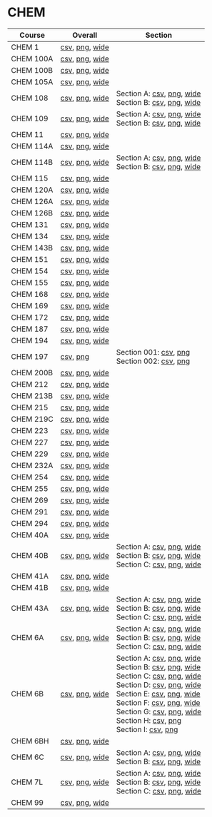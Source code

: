 # CHEM

| Course | Overall | Section |
| ------ | ------- | ------- |
| CHEM 1 | [csv](https://github.com/UCSD-Historical-Enrollment-Data/2025Winter/blob/main/overall/CHEM%201.csv), [png](https://raw.githubusercontent.com/UCSD-Historical-Enrollment-Data/2025Winter/main/plot_overall/CHEM%201.png), [wide](https://raw.githubusercontent.com/UCSD-Historical-Enrollment-Data/2025Winter/main/plot_overall_wide/CHEM%201.png) |  |
| CHEM 100A | [csv](https://github.com/UCSD-Historical-Enrollment-Data/2025Winter/blob/main/overall/CHEM%20100A.csv), [png](https://raw.githubusercontent.com/UCSD-Historical-Enrollment-Data/2025Winter/main/plot_overall/CHEM%20100A.png), [wide](https://raw.githubusercontent.com/UCSD-Historical-Enrollment-Data/2025Winter/main/plot_overall_wide/CHEM%20100A.png) |  |
| CHEM 100B | [csv](https://github.com/UCSD-Historical-Enrollment-Data/2025Winter/blob/main/overall/CHEM%20100B.csv), [png](https://raw.githubusercontent.com/UCSD-Historical-Enrollment-Data/2025Winter/main/plot_overall/CHEM%20100B.png), [wide](https://raw.githubusercontent.com/UCSD-Historical-Enrollment-Data/2025Winter/main/plot_overall_wide/CHEM%20100B.png) |  |
| CHEM 105A | [csv](https://github.com/UCSD-Historical-Enrollment-Data/2025Winter/blob/main/overall/CHEM%20105A.csv), [png](https://raw.githubusercontent.com/UCSD-Historical-Enrollment-Data/2025Winter/main/plot_overall/CHEM%20105A.png), [wide](https://raw.githubusercontent.com/UCSD-Historical-Enrollment-Data/2025Winter/main/plot_overall_wide/CHEM%20105A.png) |  |
| CHEM 108 | [csv](https://github.com/UCSD-Historical-Enrollment-Data/2025Winter/blob/main/overall/CHEM%20108.csv), [png](https://raw.githubusercontent.com/UCSD-Historical-Enrollment-Data/2025Winter/main/plot_overall/CHEM%20108.png), [wide](https://raw.githubusercontent.com/UCSD-Historical-Enrollment-Data/2025Winter/main/plot_overall_wide/CHEM%20108.png) | Section A: [csv](https://github.com/UCSD-Historical-Enrollment-Data/2025Winter/blob/main/section/CHEM%20108_A.csv), [png](https://raw.githubusercontent.com/UCSD-Historical-Enrollment-Data/2025Winter/main/plot_section/CHEM%20108_A.png), [wide](https://raw.githubusercontent.com/UCSD-Historical-Enrollment-Data/2025Winter/main/plot_section_wide/CHEM%20108_A.png)<br>Section B: [csv](https://github.com/UCSD-Historical-Enrollment-Data/2025Winter/blob/main/section/CHEM%20108_B.csv), [png](https://raw.githubusercontent.com/UCSD-Historical-Enrollment-Data/2025Winter/main/plot_section/CHEM%20108_B.png), [wide](https://raw.githubusercontent.com/UCSD-Historical-Enrollment-Data/2025Winter/main/plot_section_wide/CHEM%20108_B.png) |
| CHEM 109 | [csv](https://github.com/UCSD-Historical-Enrollment-Data/2025Winter/blob/main/overall/CHEM%20109.csv), [png](https://raw.githubusercontent.com/UCSD-Historical-Enrollment-Data/2025Winter/main/plot_overall/CHEM%20109.png), [wide](https://raw.githubusercontent.com/UCSD-Historical-Enrollment-Data/2025Winter/main/plot_overall_wide/CHEM%20109.png) | Section A: [csv](https://github.com/UCSD-Historical-Enrollment-Data/2025Winter/blob/main/section/CHEM%20109_A.csv), [png](https://raw.githubusercontent.com/UCSD-Historical-Enrollment-Data/2025Winter/main/plot_section/CHEM%20109_A.png), [wide](https://raw.githubusercontent.com/UCSD-Historical-Enrollment-Data/2025Winter/main/plot_section_wide/CHEM%20109_A.png)<br>Section B: [csv](https://github.com/UCSD-Historical-Enrollment-Data/2025Winter/blob/main/section/CHEM%20109_B.csv), [png](https://raw.githubusercontent.com/UCSD-Historical-Enrollment-Data/2025Winter/main/plot_section/CHEM%20109_B.png), [wide](https://raw.githubusercontent.com/UCSD-Historical-Enrollment-Data/2025Winter/main/plot_section_wide/CHEM%20109_B.png) |
| CHEM 11 | [csv](https://github.com/UCSD-Historical-Enrollment-Data/2025Winter/blob/main/overall/CHEM%2011.csv), [png](https://raw.githubusercontent.com/UCSD-Historical-Enrollment-Data/2025Winter/main/plot_overall/CHEM%2011.png), [wide](https://raw.githubusercontent.com/UCSD-Historical-Enrollment-Data/2025Winter/main/plot_overall_wide/CHEM%2011.png) |  |
| CHEM 114A | [csv](https://github.com/UCSD-Historical-Enrollment-Data/2025Winter/blob/main/overall/CHEM%20114A.csv), [png](https://raw.githubusercontent.com/UCSD-Historical-Enrollment-Data/2025Winter/main/plot_overall/CHEM%20114A.png), [wide](https://raw.githubusercontent.com/UCSD-Historical-Enrollment-Data/2025Winter/main/plot_overall_wide/CHEM%20114A.png) |  |
| CHEM 114B | [csv](https://github.com/UCSD-Historical-Enrollment-Data/2025Winter/blob/main/overall/CHEM%20114B.csv), [png](https://raw.githubusercontent.com/UCSD-Historical-Enrollment-Data/2025Winter/main/plot_overall/CHEM%20114B.png), [wide](https://raw.githubusercontent.com/UCSD-Historical-Enrollment-Data/2025Winter/main/plot_overall_wide/CHEM%20114B.png) | Section A: [csv](https://github.com/UCSD-Historical-Enrollment-Data/2025Winter/blob/main/section/CHEM%20114B_A.csv), [png](https://raw.githubusercontent.com/UCSD-Historical-Enrollment-Data/2025Winter/main/plot_section/CHEM%20114B_A.png), [wide](https://raw.githubusercontent.com/UCSD-Historical-Enrollment-Data/2025Winter/main/plot_section_wide/CHEM%20114B_A.png)<br>Section B: [csv](https://github.com/UCSD-Historical-Enrollment-Data/2025Winter/blob/main/section/CHEM%20114B_B.csv), [png](https://raw.githubusercontent.com/UCSD-Historical-Enrollment-Data/2025Winter/main/plot_section/CHEM%20114B_B.png), [wide](https://raw.githubusercontent.com/UCSD-Historical-Enrollment-Data/2025Winter/main/plot_section_wide/CHEM%20114B_B.png) |
| CHEM 115 | [csv](https://github.com/UCSD-Historical-Enrollment-Data/2025Winter/blob/main/overall/CHEM%20115.csv), [png](https://raw.githubusercontent.com/UCSD-Historical-Enrollment-Data/2025Winter/main/plot_overall/CHEM%20115.png), [wide](https://raw.githubusercontent.com/UCSD-Historical-Enrollment-Data/2025Winter/main/plot_overall_wide/CHEM%20115.png) |  |
| CHEM 120A | [csv](https://github.com/UCSD-Historical-Enrollment-Data/2025Winter/blob/main/overall/CHEM%20120A.csv), [png](https://raw.githubusercontent.com/UCSD-Historical-Enrollment-Data/2025Winter/main/plot_overall/CHEM%20120A.png), [wide](https://raw.githubusercontent.com/UCSD-Historical-Enrollment-Data/2025Winter/main/plot_overall_wide/CHEM%20120A.png) |  |
| CHEM 126A | [csv](https://github.com/UCSD-Historical-Enrollment-Data/2025Winter/blob/main/overall/CHEM%20126A.csv), [png](https://raw.githubusercontent.com/UCSD-Historical-Enrollment-Data/2025Winter/main/plot_overall/CHEM%20126A.png), [wide](https://raw.githubusercontent.com/UCSD-Historical-Enrollment-Data/2025Winter/main/plot_overall_wide/CHEM%20126A.png) |  |
| CHEM 126B | [csv](https://github.com/UCSD-Historical-Enrollment-Data/2025Winter/blob/main/overall/CHEM%20126B.csv), [png](https://raw.githubusercontent.com/UCSD-Historical-Enrollment-Data/2025Winter/main/plot_overall/CHEM%20126B.png), [wide](https://raw.githubusercontent.com/UCSD-Historical-Enrollment-Data/2025Winter/main/plot_overall_wide/CHEM%20126B.png) |  |
| CHEM 131 | [csv](https://github.com/UCSD-Historical-Enrollment-Data/2025Winter/blob/main/overall/CHEM%20131.csv), [png](https://raw.githubusercontent.com/UCSD-Historical-Enrollment-Data/2025Winter/main/plot_overall/CHEM%20131.png), [wide](https://raw.githubusercontent.com/UCSD-Historical-Enrollment-Data/2025Winter/main/plot_overall_wide/CHEM%20131.png) |  |
| CHEM 134 | [csv](https://github.com/UCSD-Historical-Enrollment-Data/2025Winter/blob/main/overall/CHEM%20134.csv), [png](https://raw.githubusercontent.com/UCSD-Historical-Enrollment-Data/2025Winter/main/plot_overall/CHEM%20134.png), [wide](https://raw.githubusercontent.com/UCSD-Historical-Enrollment-Data/2025Winter/main/plot_overall_wide/CHEM%20134.png) |  |
| CHEM 143B | [csv](https://github.com/UCSD-Historical-Enrollment-Data/2025Winter/blob/main/overall/CHEM%20143B.csv), [png](https://raw.githubusercontent.com/UCSD-Historical-Enrollment-Data/2025Winter/main/plot_overall/CHEM%20143B.png), [wide](https://raw.githubusercontent.com/UCSD-Historical-Enrollment-Data/2025Winter/main/plot_overall_wide/CHEM%20143B.png) |  |
| CHEM 151 | [csv](https://github.com/UCSD-Historical-Enrollment-Data/2025Winter/blob/main/overall/CHEM%20151.csv), [png](https://raw.githubusercontent.com/UCSD-Historical-Enrollment-Data/2025Winter/main/plot_overall/CHEM%20151.png), [wide](https://raw.githubusercontent.com/UCSD-Historical-Enrollment-Data/2025Winter/main/plot_overall_wide/CHEM%20151.png) |  |
| CHEM 154 | [csv](https://github.com/UCSD-Historical-Enrollment-Data/2025Winter/blob/main/overall/CHEM%20154.csv), [png](https://raw.githubusercontent.com/UCSD-Historical-Enrollment-Data/2025Winter/main/plot_overall/CHEM%20154.png), [wide](https://raw.githubusercontent.com/UCSD-Historical-Enrollment-Data/2025Winter/main/plot_overall_wide/CHEM%20154.png) |  |
| CHEM 155 | [csv](https://github.com/UCSD-Historical-Enrollment-Data/2025Winter/blob/main/overall/CHEM%20155.csv), [png](https://raw.githubusercontent.com/UCSD-Historical-Enrollment-Data/2025Winter/main/plot_overall/CHEM%20155.png), [wide](https://raw.githubusercontent.com/UCSD-Historical-Enrollment-Data/2025Winter/main/plot_overall_wide/CHEM%20155.png) |  |
| CHEM 168 | [csv](https://github.com/UCSD-Historical-Enrollment-Data/2025Winter/blob/main/overall/CHEM%20168.csv), [png](https://raw.githubusercontent.com/UCSD-Historical-Enrollment-Data/2025Winter/main/plot_overall/CHEM%20168.png), [wide](https://raw.githubusercontent.com/UCSD-Historical-Enrollment-Data/2025Winter/main/plot_overall_wide/CHEM%20168.png) |  |
| CHEM 169 | [csv](https://github.com/UCSD-Historical-Enrollment-Data/2025Winter/blob/main/overall/CHEM%20169.csv), [png](https://raw.githubusercontent.com/UCSD-Historical-Enrollment-Data/2025Winter/main/plot_overall/CHEM%20169.png), [wide](https://raw.githubusercontent.com/UCSD-Historical-Enrollment-Data/2025Winter/main/plot_overall_wide/CHEM%20169.png) |  |
| CHEM 172 | [csv](https://github.com/UCSD-Historical-Enrollment-Data/2025Winter/blob/main/overall/CHEM%20172.csv), [png](https://raw.githubusercontent.com/UCSD-Historical-Enrollment-Data/2025Winter/main/plot_overall/CHEM%20172.png), [wide](https://raw.githubusercontent.com/UCSD-Historical-Enrollment-Data/2025Winter/main/plot_overall_wide/CHEM%20172.png) |  |
| CHEM 187 | [csv](https://github.com/UCSD-Historical-Enrollment-Data/2025Winter/blob/main/overall/CHEM%20187.csv), [png](https://raw.githubusercontent.com/UCSD-Historical-Enrollment-Data/2025Winter/main/plot_overall/CHEM%20187.png), [wide](https://raw.githubusercontent.com/UCSD-Historical-Enrollment-Data/2025Winter/main/plot_overall_wide/CHEM%20187.png) |  |
| CHEM 194 | [csv](https://github.com/UCSD-Historical-Enrollment-Data/2025Winter/blob/main/overall/CHEM%20194.csv), [png](https://raw.githubusercontent.com/UCSD-Historical-Enrollment-Data/2025Winter/main/plot_overall/CHEM%20194.png), [wide](https://raw.githubusercontent.com/UCSD-Historical-Enrollment-Data/2025Winter/main/plot_overall_wide/CHEM%20194.png) |  |
| CHEM 197 | [csv](https://github.com/UCSD-Historical-Enrollment-Data/2025Winter/blob/main/overall/CHEM%20197.csv), [png](https://raw.githubusercontent.com/UCSD-Historical-Enrollment-Data/2025Winter/main/plot_overall/CHEM%20197.png) | Section 001: [csv](https://github.com/UCSD-Historical-Enrollment-Data/2025Winter/blob/main/section/CHEM%20197_001.csv), [png](https://raw.githubusercontent.com/UCSD-Historical-Enrollment-Data/2025Winter/main/plot_section/CHEM%20197_001.png)<br>Section 002: [csv](https://github.com/UCSD-Historical-Enrollment-Data/2025Winter/blob/main/section/CHEM%20197_002.csv), [png](https://raw.githubusercontent.com/UCSD-Historical-Enrollment-Data/2025Winter/main/plot_section/CHEM%20197_002.png) |
| CHEM 200B | [csv](https://github.com/UCSD-Historical-Enrollment-Data/2025Winter/blob/main/overall/CHEM%20200B.csv), [png](https://raw.githubusercontent.com/UCSD-Historical-Enrollment-Data/2025Winter/main/plot_overall/CHEM%20200B.png), [wide](https://raw.githubusercontent.com/UCSD-Historical-Enrollment-Data/2025Winter/main/plot_overall_wide/CHEM%20200B.png) |  |
| CHEM 212 | [csv](https://github.com/UCSD-Historical-Enrollment-Data/2025Winter/blob/main/overall/CHEM%20212.csv), [png](https://raw.githubusercontent.com/UCSD-Historical-Enrollment-Data/2025Winter/main/plot_overall/CHEM%20212.png), [wide](https://raw.githubusercontent.com/UCSD-Historical-Enrollment-Data/2025Winter/main/plot_overall_wide/CHEM%20212.png) |  |
| CHEM 213B | [csv](https://github.com/UCSD-Historical-Enrollment-Data/2025Winter/blob/main/overall/CHEM%20213B.csv), [png](https://raw.githubusercontent.com/UCSD-Historical-Enrollment-Data/2025Winter/main/plot_overall/CHEM%20213B.png), [wide](https://raw.githubusercontent.com/UCSD-Historical-Enrollment-Data/2025Winter/main/plot_overall_wide/CHEM%20213B.png) |  |
| CHEM 215 | [csv](https://github.com/UCSD-Historical-Enrollment-Data/2025Winter/blob/main/overall/CHEM%20215.csv), [png](https://raw.githubusercontent.com/UCSD-Historical-Enrollment-Data/2025Winter/main/plot_overall/CHEM%20215.png), [wide](https://raw.githubusercontent.com/UCSD-Historical-Enrollment-Data/2025Winter/main/plot_overall_wide/CHEM%20215.png) |  |
| CHEM 219C | [csv](https://github.com/UCSD-Historical-Enrollment-Data/2025Winter/blob/main/overall/CHEM%20219C.csv), [png](https://raw.githubusercontent.com/UCSD-Historical-Enrollment-Data/2025Winter/main/plot_overall/CHEM%20219C.png), [wide](https://raw.githubusercontent.com/UCSD-Historical-Enrollment-Data/2025Winter/main/plot_overall_wide/CHEM%20219C.png) |  |
| CHEM 223 | [csv](https://github.com/UCSD-Historical-Enrollment-Data/2025Winter/blob/main/overall/CHEM%20223.csv), [png](https://raw.githubusercontent.com/UCSD-Historical-Enrollment-Data/2025Winter/main/plot_overall/CHEM%20223.png), [wide](https://raw.githubusercontent.com/UCSD-Historical-Enrollment-Data/2025Winter/main/plot_overall_wide/CHEM%20223.png) |  |
| CHEM 227 | [csv](https://github.com/UCSD-Historical-Enrollment-Data/2025Winter/blob/main/overall/CHEM%20227.csv), [png](https://raw.githubusercontent.com/UCSD-Historical-Enrollment-Data/2025Winter/main/plot_overall/CHEM%20227.png), [wide](https://raw.githubusercontent.com/UCSD-Historical-Enrollment-Data/2025Winter/main/plot_overall_wide/CHEM%20227.png) |  |
| CHEM 229 | [csv](https://github.com/UCSD-Historical-Enrollment-Data/2025Winter/blob/main/overall/CHEM%20229.csv), [png](https://raw.githubusercontent.com/UCSD-Historical-Enrollment-Data/2025Winter/main/plot_overall/CHEM%20229.png), [wide](https://raw.githubusercontent.com/UCSD-Historical-Enrollment-Data/2025Winter/main/plot_overall_wide/CHEM%20229.png) |  |
| CHEM 232A | [csv](https://github.com/UCSD-Historical-Enrollment-Data/2025Winter/blob/main/overall/CHEM%20232A.csv), [png](https://raw.githubusercontent.com/UCSD-Historical-Enrollment-Data/2025Winter/main/plot_overall/CHEM%20232A.png), [wide](https://raw.githubusercontent.com/UCSD-Historical-Enrollment-Data/2025Winter/main/plot_overall_wide/CHEM%20232A.png) |  |
| CHEM 254 | [csv](https://github.com/UCSD-Historical-Enrollment-Data/2025Winter/blob/main/overall/CHEM%20254.csv), [png](https://raw.githubusercontent.com/UCSD-Historical-Enrollment-Data/2025Winter/main/plot_overall/CHEM%20254.png), [wide](https://raw.githubusercontent.com/UCSD-Historical-Enrollment-Data/2025Winter/main/plot_overall_wide/CHEM%20254.png) |  |
| CHEM 255 | [csv](https://github.com/UCSD-Historical-Enrollment-Data/2025Winter/blob/main/overall/CHEM%20255.csv), [png](https://raw.githubusercontent.com/UCSD-Historical-Enrollment-Data/2025Winter/main/plot_overall/CHEM%20255.png), [wide](https://raw.githubusercontent.com/UCSD-Historical-Enrollment-Data/2025Winter/main/plot_overall_wide/CHEM%20255.png) |  |
| CHEM 269 | [csv](https://github.com/UCSD-Historical-Enrollment-Data/2025Winter/blob/main/overall/CHEM%20269.csv), [png](https://raw.githubusercontent.com/UCSD-Historical-Enrollment-Data/2025Winter/main/plot_overall/CHEM%20269.png), [wide](https://raw.githubusercontent.com/UCSD-Historical-Enrollment-Data/2025Winter/main/plot_overall_wide/CHEM%20269.png) |  |
| CHEM 291 | [csv](https://github.com/UCSD-Historical-Enrollment-Data/2025Winter/blob/main/overall/CHEM%20291.csv), [png](https://raw.githubusercontent.com/UCSD-Historical-Enrollment-Data/2025Winter/main/plot_overall/CHEM%20291.png), [wide](https://raw.githubusercontent.com/UCSD-Historical-Enrollment-Data/2025Winter/main/plot_overall_wide/CHEM%20291.png) |  |
| CHEM 294 | [csv](https://github.com/UCSD-Historical-Enrollment-Data/2025Winter/blob/main/overall/CHEM%20294.csv), [png](https://raw.githubusercontent.com/UCSD-Historical-Enrollment-Data/2025Winter/main/plot_overall/CHEM%20294.png), [wide](https://raw.githubusercontent.com/UCSD-Historical-Enrollment-Data/2025Winter/main/plot_overall_wide/CHEM%20294.png) |  |
| CHEM 40A | [csv](https://github.com/UCSD-Historical-Enrollment-Data/2025Winter/blob/main/overall/CHEM%2040A.csv), [png](https://raw.githubusercontent.com/UCSD-Historical-Enrollment-Data/2025Winter/main/plot_overall/CHEM%2040A.png), [wide](https://raw.githubusercontent.com/UCSD-Historical-Enrollment-Data/2025Winter/main/plot_overall_wide/CHEM%2040A.png) |  |
| CHEM 40B | [csv](https://github.com/UCSD-Historical-Enrollment-Data/2025Winter/blob/main/overall/CHEM%2040B.csv), [png](https://raw.githubusercontent.com/UCSD-Historical-Enrollment-Data/2025Winter/main/plot_overall/CHEM%2040B.png), [wide](https://raw.githubusercontent.com/UCSD-Historical-Enrollment-Data/2025Winter/main/plot_overall_wide/CHEM%2040B.png) | Section A: [csv](https://github.com/UCSD-Historical-Enrollment-Data/2025Winter/blob/main/section/CHEM%2040B_A.csv), [png](https://raw.githubusercontent.com/UCSD-Historical-Enrollment-Data/2025Winter/main/plot_section/CHEM%2040B_A.png), [wide](https://raw.githubusercontent.com/UCSD-Historical-Enrollment-Data/2025Winter/main/plot_section_wide/CHEM%2040B_A.png)<br>Section B: [csv](https://github.com/UCSD-Historical-Enrollment-Data/2025Winter/blob/main/section/CHEM%2040B_B.csv), [png](https://raw.githubusercontent.com/UCSD-Historical-Enrollment-Data/2025Winter/main/plot_section/CHEM%2040B_B.png), [wide](https://raw.githubusercontent.com/UCSD-Historical-Enrollment-Data/2025Winter/main/plot_section_wide/CHEM%2040B_B.png)<br>Section C: [csv](https://github.com/UCSD-Historical-Enrollment-Data/2025Winter/blob/main/section/CHEM%2040B_C.csv), [png](https://raw.githubusercontent.com/UCSD-Historical-Enrollment-Data/2025Winter/main/plot_section/CHEM%2040B_C.png), [wide](https://raw.githubusercontent.com/UCSD-Historical-Enrollment-Data/2025Winter/main/plot_section_wide/CHEM%2040B_C.png) |
| CHEM 41A | [csv](https://github.com/UCSD-Historical-Enrollment-Data/2025Winter/blob/main/overall/CHEM%2041A.csv), [png](https://raw.githubusercontent.com/UCSD-Historical-Enrollment-Data/2025Winter/main/plot_overall/CHEM%2041A.png), [wide](https://raw.githubusercontent.com/UCSD-Historical-Enrollment-Data/2025Winter/main/plot_overall_wide/CHEM%2041A.png) |  |
| CHEM 41B | [csv](https://github.com/UCSD-Historical-Enrollment-Data/2025Winter/blob/main/overall/CHEM%2041B.csv), [png](https://raw.githubusercontent.com/UCSD-Historical-Enrollment-Data/2025Winter/main/plot_overall/CHEM%2041B.png), [wide](https://raw.githubusercontent.com/UCSD-Historical-Enrollment-Data/2025Winter/main/plot_overall_wide/CHEM%2041B.png) |  |
| CHEM 43A | [csv](https://github.com/UCSD-Historical-Enrollment-Data/2025Winter/blob/main/overall/CHEM%2043A.csv), [png](https://raw.githubusercontent.com/UCSD-Historical-Enrollment-Data/2025Winter/main/plot_overall/CHEM%2043A.png), [wide](https://raw.githubusercontent.com/UCSD-Historical-Enrollment-Data/2025Winter/main/plot_overall_wide/CHEM%2043A.png) | Section A: [csv](https://github.com/UCSD-Historical-Enrollment-Data/2025Winter/blob/main/section/CHEM%2043A_A.csv), [png](https://raw.githubusercontent.com/UCSD-Historical-Enrollment-Data/2025Winter/main/plot_section/CHEM%2043A_A.png), [wide](https://raw.githubusercontent.com/UCSD-Historical-Enrollment-Data/2025Winter/main/plot_section_wide/CHEM%2043A_A.png)<br>Section B: [csv](https://github.com/UCSD-Historical-Enrollment-Data/2025Winter/blob/main/section/CHEM%2043A_B.csv), [png](https://raw.githubusercontent.com/UCSD-Historical-Enrollment-Data/2025Winter/main/plot_section/CHEM%2043A_B.png), [wide](https://raw.githubusercontent.com/UCSD-Historical-Enrollment-Data/2025Winter/main/plot_section_wide/CHEM%2043A_B.png)<br>Section C: [csv](https://github.com/UCSD-Historical-Enrollment-Data/2025Winter/blob/main/section/CHEM%2043A_C.csv), [png](https://raw.githubusercontent.com/UCSD-Historical-Enrollment-Data/2025Winter/main/plot_section/CHEM%2043A_C.png), [wide](https://raw.githubusercontent.com/UCSD-Historical-Enrollment-Data/2025Winter/main/plot_section_wide/CHEM%2043A_C.png) |
| CHEM 6A | [csv](https://github.com/UCSD-Historical-Enrollment-Data/2025Winter/blob/main/overall/CHEM%206A.csv), [png](https://raw.githubusercontent.com/UCSD-Historical-Enrollment-Data/2025Winter/main/plot_overall/CHEM%206A.png), [wide](https://raw.githubusercontent.com/UCSD-Historical-Enrollment-Data/2025Winter/main/plot_overall_wide/CHEM%206A.png) | Section A: [csv](https://github.com/UCSD-Historical-Enrollment-Data/2025Winter/blob/main/section/CHEM%206A_A.csv), [png](https://raw.githubusercontent.com/UCSD-Historical-Enrollment-Data/2025Winter/main/plot_section/CHEM%206A_A.png), [wide](https://raw.githubusercontent.com/UCSD-Historical-Enrollment-Data/2025Winter/main/plot_section_wide/CHEM%206A_A.png)<br>Section B: [csv](https://github.com/UCSD-Historical-Enrollment-Data/2025Winter/blob/main/section/CHEM%206A_B.csv), [png](https://raw.githubusercontent.com/UCSD-Historical-Enrollment-Data/2025Winter/main/plot_section/CHEM%206A_B.png), [wide](https://raw.githubusercontent.com/UCSD-Historical-Enrollment-Data/2025Winter/main/plot_section_wide/CHEM%206A_B.png)<br>Section C: [csv](https://github.com/UCSD-Historical-Enrollment-Data/2025Winter/blob/main/section/CHEM%206A_C.csv), [png](https://raw.githubusercontent.com/UCSD-Historical-Enrollment-Data/2025Winter/main/plot_section/CHEM%206A_C.png), [wide](https://raw.githubusercontent.com/UCSD-Historical-Enrollment-Data/2025Winter/main/plot_section_wide/CHEM%206A_C.png) |
| CHEM 6B | [csv](https://github.com/UCSD-Historical-Enrollment-Data/2025Winter/blob/main/overall/CHEM%206B.csv), [png](https://raw.githubusercontent.com/UCSD-Historical-Enrollment-Data/2025Winter/main/plot_overall/CHEM%206B.png), [wide](https://raw.githubusercontent.com/UCSD-Historical-Enrollment-Data/2025Winter/main/plot_overall_wide/CHEM%206B.png) | Section A: [csv](https://github.com/UCSD-Historical-Enrollment-Data/2025Winter/blob/main/section/CHEM%206B_A.csv), [png](https://raw.githubusercontent.com/UCSD-Historical-Enrollment-Data/2025Winter/main/plot_section/CHEM%206B_A.png), [wide](https://raw.githubusercontent.com/UCSD-Historical-Enrollment-Data/2025Winter/main/plot_section_wide/CHEM%206B_A.png)<br>Section B: [csv](https://github.com/UCSD-Historical-Enrollment-Data/2025Winter/blob/main/section/CHEM%206B_B.csv), [png](https://raw.githubusercontent.com/UCSD-Historical-Enrollment-Data/2025Winter/main/plot_section/CHEM%206B_B.png), [wide](https://raw.githubusercontent.com/UCSD-Historical-Enrollment-Data/2025Winter/main/plot_section_wide/CHEM%206B_B.png)<br>Section C: [csv](https://github.com/UCSD-Historical-Enrollment-Data/2025Winter/blob/main/section/CHEM%206B_C.csv), [png](https://raw.githubusercontent.com/UCSD-Historical-Enrollment-Data/2025Winter/main/plot_section/CHEM%206B_C.png), [wide](https://raw.githubusercontent.com/UCSD-Historical-Enrollment-Data/2025Winter/main/plot_section_wide/CHEM%206B_C.png)<br>Section D: [csv](https://github.com/UCSD-Historical-Enrollment-Data/2025Winter/blob/main/section/CHEM%206B_D.csv), [png](https://raw.githubusercontent.com/UCSD-Historical-Enrollment-Data/2025Winter/main/plot_section/CHEM%206B_D.png), [wide](https://raw.githubusercontent.com/UCSD-Historical-Enrollment-Data/2025Winter/main/plot_section_wide/CHEM%206B_D.png)<br>Section E: [csv](https://github.com/UCSD-Historical-Enrollment-Data/2025Winter/blob/main/section/CHEM%206B_E.csv), [png](https://raw.githubusercontent.com/UCSD-Historical-Enrollment-Data/2025Winter/main/plot_section/CHEM%206B_E.png), [wide](https://raw.githubusercontent.com/UCSD-Historical-Enrollment-Data/2025Winter/main/plot_section_wide/CHEM%206B_E.png)<br>Section F: [csv](https://github.com/UCSD-Historical-Enrollment-Data/2025Winter/blob/main/section/CHEM%206B_F.csv), [png](https://raw.githubusercontent.com/UCSD-Historical-Enrollment-Data/2025Winter/main/plot_section/CHEM%206B_F.png), [wide](https://raw.githubusercontent.com/UCSD-Historical-Enrollment-Data/2025Winter/main/plot_section_wide/CHEM%206B_F.png)<br>Section G: [csv](https://github.com/UCSD-Historical-Enrollment-Data/2025Winter/blob/main/section/CHEM%206B_G.csv), [png](https://raw.githubusercontent.com/UCSD-Historical-Enrollment-Data/2025Winter/main/plot_section/CHEM%206B_G.png), [wide](https://raw.githubusercontent.com/UCSD-Historical-Enrollment-Data/2025Winter/main/plot_section_wide/CHEM%206B_G.png)<br>Section H: [csv](https://github.com/UCSD-Historical-Enrollment-Data/2025Winter/blob/main/section/CHEM%206B_H.csv), [png](https://raw.githubusercontent.com/UCSD-Historical-Enrollment-Data/2025Winter/main/plot_section/CHEM%206B_H.png)<br>Section I: [csv](https://github.com/UCSD-Historical-Enrollment-Data/2025Winter/blob/main/section/CHEM%206B_I.csv), [png](https://raw.githubusercontent.com/UCSD-Historical-Enrollment-Data/2025Winter/main/plot_section/CHEM%206B_I.png) |
| CHEM 6BH | [csv](https://github.com/UCSD-Historical-Enrollment-Data/2025Winter/blob/main/overall/CHEM%206BH.csv), [png](https://raw.githubusercontent.com/UCSD-Historical-Enrollment-Data/2025Winter/main/plot_overall/CHEM%206BH.png), [wide](https://raw.githubusercontent.com/UCSD-Historical-Enrollment-Data/2025Winter/main/plot_overall_wide/CHEM%206BH.png) |  |
| CHEM 6C | [csv](https://github.com/UCSD-Historical-Enrollment-Data/2025Winter/blob/main/overall/CHEM%206C.csv), [png](https://raw.githubusercontent.com/UCSD-Historical-Enrollment-Data/2025Winter/main/plot_overall/CHEM%206C.png), [wide](https://raw.githubusercontent.com/UCSD-Historical-Enrollment-Data/2025Winter/main/plot_overall_wide/CHEM%206C.png) | Section A: [csv](https://github.com/UCSD-Historical-Enrollment-Data/2025Winter/blob/main/section/CHEM%206C_A.csv), [png](https://raw.githubusercontent.com/UCSD-Historical-Enrollment-Data/2025Winter/main/plot_section/CHEM%206C_A.png), [wide](https://raw.githubusercontent.com/UCSD-Historical-Enrollment-Data/2025Winter/main/plot_section_wide/CHEM%206C_A.png)<br>Section B: [csv](https://github.com/UCSD-Historical-Enrollment-Data/2025Winter/blob/main/section/CHEM%206C_B.csv), [png](https://raw.githubusercontent.com/UCSD-Historical-Enrollment-Data/2025Winter/main/plot_section/CHEM%206C_B.png), [wide](https://raw.githubusercontent.com/UCSD-Historical-Enrollment-Data/2025Winter/main/plot_section_wide/CHEM%206C_B.png) |
| CHEM 7L | [csv](https://github.com/UCSD-Historical-Enrollment-Data/2025Winter/blob/main/overall/CHEM%207L.csv), [png](https://raw.githubusercontent.com/UCSD-Historical-Enrollment-Data/2025Winter/main/plot_overall/CHEM%207L.png), [wide](https://raw.githubusercontent.com/UCSD-Historical-Enrollment-Data/2025Winter/main/plot_overall_wide/CHEM%207L.png) | Section A: [csv](https://github.com/UCSD-Historical-Enrollment-Data/2025Winter/blob/main/section/CHEM%207L_A.csv), [png](https://raw.githubusercontent.com/UCSD-Historical-Enrollment-Data/2025Winter/main/plot_section/CHEM%207L_A.png), [wide](https://raw.githubusercontent.com/UCSD-Historical-Enrollment-Data/2025Winter/main/plot_section_wide/CHEM%207L_A.png)<br>Section B: [csv](https://github.com/UCSD-Historical-Enrollment-Data/2025Winter/blob/main/section/CHEM%207L_B.csv), [png](https://raw.githubusercontent.com/UCSD-Historical-Enrollment-Data/2025Winter/main/plot_section/CHEM%207L_B.png), [wide](https://raw.githubusercontent.com/UCSD-Historical-Enrollment-Data/2025Winter/main/plot_section_wide/CHEM%207L_B.png)<br>Section C: [csv](https://github.com/UCSD-Historical-Enrollment-Data/2025Winter/blob/main/section/CHEM%207L_C.csv), [png](https://raw.githubusercontent.com/UCSD-Historical-Enrollment-Data/2025Winter/main/plot_section/CHEM%207L_C.png), [wide](https://raw.githubusercontent.com/UCSD-Historical-Enrollment-Data/2025Winter/main/plot_section_wide/CHEM%207L_C.png) |
| CHEM 99 | [csv](https://github.com/UCSD-Historical-Enrollment-Data/2025Winter/blob/main/overall/CHEM%2099.csv), [png](https://raw.githubusercontent.com/UCSD-Historical-Enrollment-Data/2025Winter/main/plot_overall/CHEM%2099.png), [wide](https://raw.githubusercontent.com/UCSD-Historical-Enrollment-Data/2025Winter/main/plot_overall_wide/CHEM%2099.png) |  |
